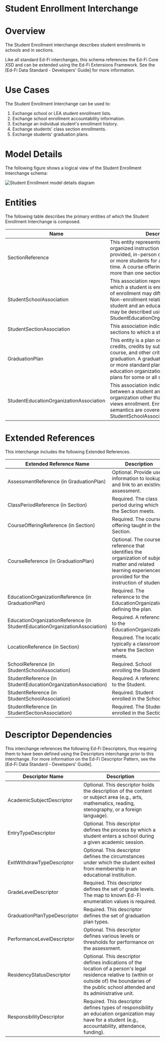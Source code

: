 # Student Enrollment Interchange

# Overview

The Student Enrollment interchange describes student enrollments in schools and in sections.



Like all standard Ed-Fi interchanges, this schema references the Ed-Fi Core XSD and can be extended using the Ed-Fi Extensions Framework. See the [Ed-Fi Data Standard - Developers' Guide] for more information.


# Use Cases

The Student Enrollment Interchange can be used to:  

1. Exchange school or LEA student enrollment lists.
2. Exchange school enrollment accountability information.
3. Exchange an individual student's enrollment history.
4. Exchange students' class section enrollments.
5. Exchange students' graduation plans.


# Model Details

The following figure shows a logical view of the Student Enrollment Interchange schema:  

![Student Enrollment model details diagram](img/InterchangeStudentEnrollment-interchange-brief.png)


# Entities

The following table describes the primary entities of which the Student Enrollment Interchange is composed.  

| Name | Description |
|----------|-----------------|
| SectionReference | This entity represents a setting in which organized instruction of course content is provided, in-person or otherwise, to one or more students for a given period of time. A course offering may be offered to more than one section. |
| StudentSchoolAssociation | This association represents the School in which a student is enrolled. The semantics of enrollment may differ slightly by state. Non-enrollment relationships between a student and an education organization may be described using the StudentEducationOrganizationAssociation. |
| StudentSectionAssociation | This association indicates the course sections to which a student is assigned. |
| GraduationPlan | This entity is a plan outlining the required credits, credits by subject, credits by course, and other criteria required for graduation. A graduation plan may be one or more standard plans defined by an education organization and/or individual plans for some or all students. |
| StudentEducationOrganizationAssociation | This association indicates any relationship between a student and an education organization other than how the state views enrollment. Enrollment relationship semantics are covered by StudentSchoolAssociation. |



# Extended References


This interchange includes the following Extended References.  

| Extended Reference Name | Description |
|-----------------------------|-----------------|
| AssessmentReference (in GraduationPlan) | Optional.  Provide user information to lookup and link to an existing assessment. |
| ClassPeriodReference (in Section) | Required.  The class period during which the Section meets. |
| CourseOfferingReference (in Section) | Required.  The course offering taught in the Section. |
| CourseReference (in GraduationPlan) | Optional.  The course reference that identifies the organization of subject matter and related learning experiences provided for the instruction of students. |
| EducationOrganizationReference (in GraduationPlan) | Required.  The reference to the EducationOrganization defining the plan. |
| EducationOrganizationReference (in StudentEducationOrganizationAssociation) | Required.  A reference to the EducationOrganization. |
| LocationReference (in Section) | Required.  The location, typically a classroom, where the Section meets. |
| SchoolReference (in StudentSchoolAssociation) | Required.  School enrolling the Student. |
| StudentReference (in StudentEducationOrganizationAssociation) | Required.  A reference to the Student. |
| StudentReference (in StudentSchoolAssociation) | Required.  Student enrolled in the School. |
| StudentReference (in StudentSectionAssociation) | Required.  The Student enrolled in the Section. |



# Descriptor Dependencies

This interchange references the following Ed-Fi Descriptors, thus requiring them to have been defined using the Descriptors interchange prior to this interchange. For more information on the Ed-Fi Descriptor Pattern, see the [Ed-Fi Data Standard - Developers' Guide].  

| Descriptor Name | Description |
|---------------------|-----------------|
| AcademicSubjectDescriptor | Optional.  This descriptor holds the description of the content or subject area (e.g., arts, mathematics, reading, stenography, or a foreign language). |
| EntryTypeDescriptor | Optional.  This descriptor defines the process by which a student enters a school during a given academic session. |
| ExitWithdrawTypeDescriptor | Optional.  This descriptor defines the circumstances under which the student exited from membership in an educational institution. |
| GradeLevelDescriptor | Required.  This descriptor defines the set of grade levels. The map to known Ed-Fi enumeration values is required. |
| GraduationPlanTypeDescriptor | Required.  This descriptor defines the set of graduation plan types. |
| PerformanceLevelDescriptor | Optional.  This descriptor defines various levels or thresholds for performance on the assessment. |
| ResidencyStatusDescriptor | Optional.  This descriptor defines indications of the location of a person's legal residence relative to (within or outside of) the boundaries of the public school attended and its administrative unit. |
| ResponsibilityDescriptor | Required.  This descriptor defines types of responsibility an education organization may have for a student (e.g., accountability, attendance, funding). |


